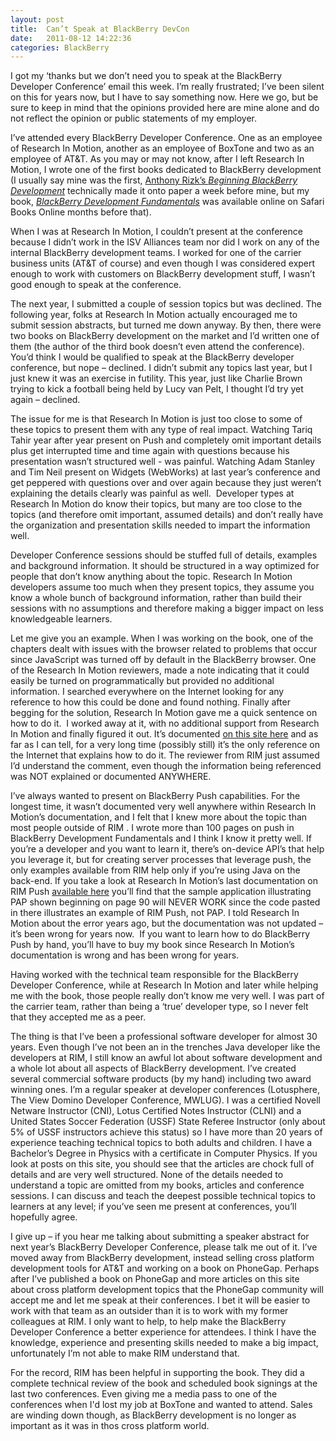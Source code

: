 ```yaml
---
layout: post
title:  Can’t Speak at BlackBerry DevCon
date:   2011-08-12 14:22:36
categories: BlackBerry
---
```

I got my ‘thanks but we don’t need you to speak at the BlackBerry Developer Conference’ email this week. I’m really frustrated; I’ve been silent on this for years now, but I have to say something now. Here we go, but be sure to keep in mind that the opinions provided here are mine alone and do not reflect the opinion or public statements of my employer.

I’ve attended every BlackBerry Developer Conference. One as an employee of Research In Motion, another as an employee of BoxTone and two as an employee of AT&T. As you may or may not know, after I left Research In Motion, I wrote one of the first books dedicated to BlackBerry development (I usually say mine was the first, [Anthony Rizk’s _Beginning BlackBerry Development_](http://www.amazon.com/gp/product/1430272252/ref=as_li_ss_tl?ie=UTF8&tag=mcnsof-20&linkCode=as2&camp=217145&creative=399369&creativeASIN=1430272252) technically made it onto paper a week before mine, but my book, [_BlackBerry Development Fundamentals_](http://www.bbdevfundamentals.com) was available online on Safari Books Online months before that).

When I was at Research In Motion, I couldn’t present at the conference because I didn’t work in the ISV Alliances team nor did I work on any of the internal BlackBerry development teams. I worked for one of the carrier business units (AT&T of course) and even though I was considered expert enough to work with customers on BlackBerry development stuff, I wasn’t good enough to speak at the conference.

The next year, I submitted a couple of session topics but was declined. The following year, folks at Research In Motion actually encouraged me to submit session abstracts, but turned me down anyway. By then, there were two books on BlackBerry development on the market and I’d written one of them (the author of the third book doesn’t even attend the conference). You’d think I would be qualified to speak at the BlackBerry developer conference, but nope – declined. I didn’t submit any topics last year, but I just knew it was an exercise in futility. This year, just like Charlie Brown trying to kick a football being held by Lucy van Pelt, I thought I’d try yet again – declined.

The issue for me is that Research In Motion is just too close to some of these topics to present them with any type of real impact. Watching Tariq Tahir year after year present on Push and completely omit important details plus get interrupted time and time again with questions because his presentation wasn’t structured well - was painful. Watching Adam Stanley and Tim Neil present on Widgets (WebWorks) at last year’s conference and get peppered with questions over and over again because they just weren’t explaining the details clearly was painful as well.  Developer types at Research In Motion do know their topics, but many are too close to the topics (and therefore omit important, assumed details) and don’t really have the organization and presentation skills needed to impart the information well.

Developer Conference sessions should be stuffed full of details, examples and background information. It should be structured in a way optimized for people that don’t know anything about the topic. Research In Motion developers assume too much when they present topics, they assume you know a whole bunch of background information, rather than build their sessions with no assumptions and therefore making a bigger impact on less knowledgeable learners.

Let me give you an example. When I was working on the book, one of the chapters dealt with issues with the browser related to problems that occur since JavaScript was turned off by default in the BlackBerry browser. One of the Research In Motion reviewers, made a note indicating that it could easily be turned on programmatically but provided no additional information. I searched everywhere on the Internet looking for any reference to how this could be done and found nothing. Finally after begging for the solution, Research In Motion gave me a quick sentence on how to do it.  I worked away at it, with no additional support from Research In Motion and finally figured it out. It’s documented [on this site here](index.php/blackberry/programmatically-enabling-javascript-in-the-blackberry-browser.html) and as far as I can tell, for a very long time (possibly still) it’s the only reference on the Internet that explains how to do it. The reviewer from RIM just assumed I’d understand the comment, even though the information being referenced was NOT explained or documented ANYWHERE.

I’ve always wanted to present on BlackBerry Push capabilities. For the longest time, it wasn’t documented very well anywhere within Research In Motion’s documentation, and I felt that I knew more about the topic than most people outside of RIM . I wrote more than 100 pages on push in BlackBerry Development Fundamentals and I think I know it pretty well. If you’re a developer and you want to learn it, there’s on-device API’s that help you leverage it, but for creating server processes that leverage push, the only examples available from RIM help only if you’re using Java on the back-end. If you take a look at Research In Motion’s last documentation on RIM Push [available here](http://docs.blackberry.com/en/developers/deliverables/1369/BlackBerry_Browser_Version_4.3_Content_Developer_Guide.pdf) you’ll find that the sample application illustrating PAP shown beginning on page 90 will NEVER WORK since the code pasted in there illustrates an example of RIM Push, not PAP. I told Research In Motion about the error years ago, but the documentation was not updated – it’s been wrong for years now.  If you want to learn how to do BlackBerry Push by hand, you’ll have to buy my book since Research In Motion’s documentation is wrong and has been wrong for years.

Having worked with the technical team responsible for the BlackBerry Developer Conference, while at Research In Motion and later while helping me with the book, those people really don’t know me very well. I was part of the carrier team, rather than being a ‘true’ developer type, so I never felt that they accepted me as a peer.

The thing is that I’ve been a professional software developer for almost 30 years. Even though I’ve not been an in the trenches Java developer like the developers at RIM, I still know an awful lot about software development and a whole lot about all aspects of BlackBerry development. I’ve created several commercial software products (by my hand) including two award winning ones. I’m a regular speaker at developer conferences (Lotusphere, The View Domino Developer Conference, MWLUG). I was a certified Novell Netware Instructor (CNI), Lotus Certified Notes Instructor (CLNI) and a United States Soccer Federation (USSF) State Referee Instructor (only about 5% of USSF instructors achieve this status) so I have more than 20 years of experience teaching technical topics to both adults and children. I have a Bachelor’s Degree in Physics with a certificate in Computer Physics. If you look at posts on this site, you should see that the articles are chock full of details and are very well structured. None of the details needed to understand a topic are omitted from my books, articles and conference sessions. I can discuss and teach the deepest possible technical topics to learners at any level; if you’ve seen me present at conferences, you’ll hopefully agree.

I give up – if you hear me talking about submitting a speaker abstract for next year’s BlackBerry Developer Conference, please talk me out of it. I’ve moved away from BlackBerry development, instead selling cross platform development tools for AT&T and working on a book on PhoneGap. Perhaps after I’ve published a book on PhoneGap and more articles on this site about cross platform development topics that the PhoneGap community will accept me and let me speak at their conferences. I bet it will be easier to work with that team as an outsider than it is to work with my former colleagues at RIM. I only want to help, to help make the BlackBerry Developer Conference a better experience for attendees. I think I have the knowledge, experience and presenting skills needed to make a big impact, unfortunately I’m not able to make RIM understand that.

For the record, RIM has been helpful in supporting the book. They did a complete technical review of the book and scheduled book signings at the last two conferences. Even giving me a media pass to one of the conferences when I'd lost my job at BoxTone and wanted to attend. Sales are winding down though, as BlackBerry development is no longer as important as it was in thos cross platform world.